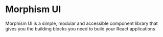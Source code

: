 # Morphism UI

Morphism UI is a simple, modular and accessible component library that gives you the building blocks you need to build your React applications